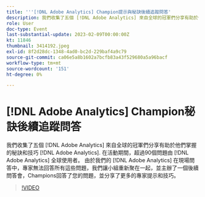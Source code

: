 ```yaml
---
title: '''[!DNL Adobe Analytics] Champion提示與秘訣後續追蹤問答'
description: 我們收集了五個 [!DNL Adobe Analytics] 來自全球的冠軍們分享有助於他們掌握的秘訣和技巧 [!DNL Adobe Analytics]. During the event, over 90 questions were asked by [!DNL Adobe Analytics] 全球使用者。 由於我們的 [!DNL Adobe Analytics] 在現場問答中，專家無法回答所有這些問題，我們讓小組重新聚在一起，並主辦了一個後續問答會，Champions回答了您的問題，並分享了更多的專家提示和技巧。
role: User
doc-type: Event
last-substantial-update: 2023-02-09T00:00:00Z
kt: 11846
thumbnail: 3414192.jpeg
exl-id: 8f2d28dc-1348-4ad0-bc2d-229baf4a9c79
source-git-commit: ca06e5a8b1602a7bcfb83a43f529680a5a96bacf
workflow-type: tm+mt
source-wordcount: '151'
ht-degree: 0%

---
```


# [!DNL Adobe Analytics] Champion秘訣後續追蹤問答

我們收集了五個 [!DNL Adobe Analytics] 來自全球的冠軍們分享有助於他們掌握的秘訣和技巧 [!DNL Adobe Analytics]. 在活動期間，超過90個問題由 [!DNL Adobe Analytics] 全球使用者。 由於我們的 [!DNL Adobe Analytics] 在現場問答中，專家無法回答所有這些問題，我們讓小組重新聚在一起，並主辦了一個後續問答會，Champions回答了您的問題，並分享了更多的專家提示和技巧。

>[!VIDEO](https://video.tv.adobe.com/v/3414192/?quality=12&learn=on)
